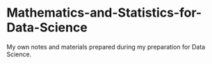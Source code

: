 # Mathematics-and-Statistics-for-Data-Science

My own notes and materials prepared during my preparation for Data Science.
